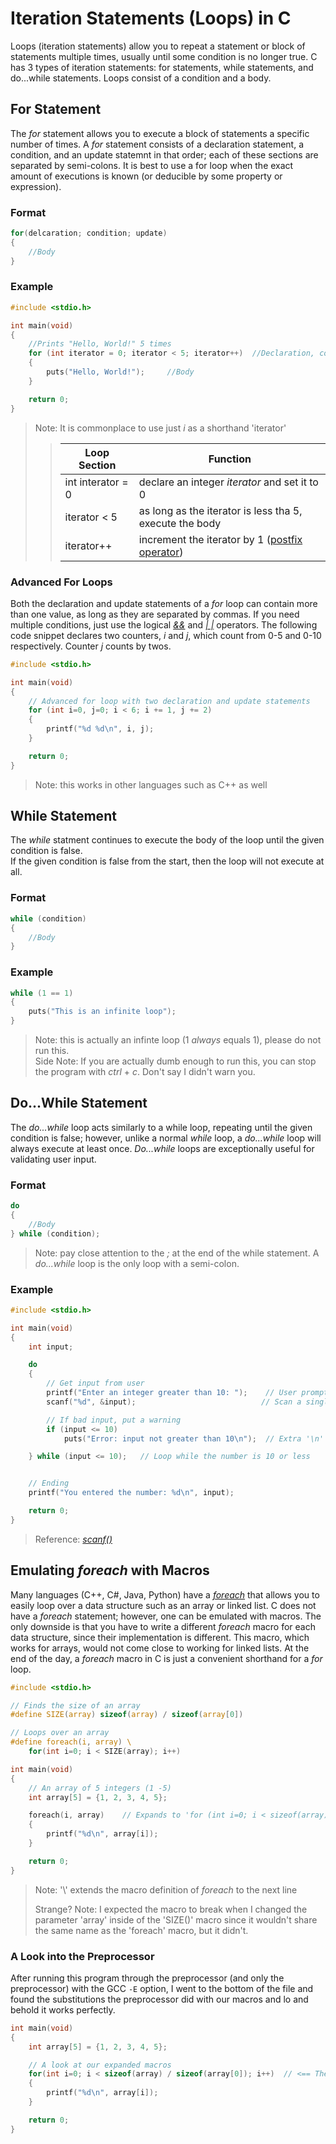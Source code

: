 # Iteration Statements (Loops) in C
Loops (iteration statements) allow you to repeat a statement or block of statements multiple times, usually until some condition is no longer true.
C has 3 types of iteration statements: for statements, while statements, and do...while statements. Loops consist of a condition and a body. <br />

## For Statement
The _for_ statement allows you to execute a block of statements a specific number of times. A _for_ statement consists of a declaration statement, a condition,
and an update statemnt in that order; each of these sections are separated by semi-colons. It is best to use a for loop when the exact amount of executions is 
known (or deducible by some property or expression). <br />

### Format
```C#
for(delcaration; condition; update)
{
    //Body
}
```

### Example
```C
#include <stdio.h>

int main(void)
{
    //Prints "Hello, World!" 5 times
    for (int iterator = 0; iterator < 5; iterator++)  //Declaration, condition, and update statements
    {
        puts("Hello, World!");     //Body
    }

    return 0;
}
```
> Note: It is commonplace to use just _i_ as a shorthand 'iterator'
>> | Loop Section | Function |
>> | ------------ | -------- |
>> | int interator = 0 | declare an integer _iterator_ and set it to 0 |
>> | iterator < 5 | as long as the iterator is less tha 5, execute the body |
>> | iterator++ | increment the iterator by 1 ([postfix operator](https://www.programiz.com/article/increment-decrement-operator-difference-prefix-postfix)) |

### Advanced For Loops
Both the declaration and update statements of a _for_ loop can contain more than one value, as long as they are separated by commas. If you need multiple conditions,
just use the logical [_&&_](https://www.tutorialspoint.com/cprogramming/c_logical_operators.htm) and [_| |_](https://www.tutorialspoint.com/cprogramming/c_logical_operators.htm) operators. The following code snippet declares two counters, _i_ and _j_, which count from 0-5 and 0-10 respectively. 
Counter _j_ counts by twos.
```C
#include <stdio.h>

int main(void)
{
    // Advanced for loop with two declaration and update statements
    for (int i=0, j=0; i < 6; i += 1, j += 2)
    {
        printf("%d %d\n", i, j);
    }

    return 0;
}
```
> Note: this works in other languages such as C++ as well
 
## While Statement
The _while_ statment continues to execute the body of the loop until the given condition is false. <br />
If the given condition is false from the start, then the loop will not execute at all.

### Format
```C
while (condition)
{
    //Body
}
```

### Example
```C
while (1 == 1)
{
    puts("This is an infinite loop");
}
```
> Note: this is actually an infinte loop (1 _always_ equals 1), please do not run this. <br />
> Side Note: If you are actually dumb enough to run this, you can stop the program with _ctrl_ + _c_. Don't say I didn't warn you.

## Do...While Statement
The _do...while_ loop acts similarly to a while loop, repeating until the given condition is false; however, unlike a normal _while_ loop, a _do...while_ loop will
always execute at least once. _Do...while_ loops are exceptionally useful for validating user input.

### Format
```C
do
{
    //Body
} while (condition);
```
> Note: pay close attention to the _;_ at the end of the while statement. A _do...while_ loop is the only loop with a semi-colon.

### Example
```C
#include <stdio.h>

int main(void)
{
    int input;

    do
    {
        // Get input from user
        printf("Enter an integer greater than 10: ");    // User prompt
        scanf("%d", &input);                            // Scan a single integer from the keyboard

        // If bad input, put a warning
        if (input <= 10)
            puts("Error: input not greater than 10\n");  // Extra '\n' for spacing

    } while (input <= 10);   // Loop while the number is 10 or less


    // Ending
    printf("You entered the number: %d\n", input);

    return 0;
}
```
> Reference: [_scanf()_](https://github.com/EthanC2/Notes-and-Writeups/blob/main/C/Input%20and%20Output/Input.md#scanf)

## Emulating _foreach_ with Macros
Many languages (C++, C#, Java, Python) have a [_foreach_](https://docs.microsoft.com/en-us/dotnet/csharp/language-reference/statements/iteration-statements#the-foreach-statement) 
that allows you to easily loop over a data structure such as an array or linked list. C does not have a _foreach_ statement; however, one can be emulated with macros.
The only downside is that you have to write a different _foreach_ macro for each data structure, since their implementation is different. This macro, which works for arrays,
would not come close to working for linked lists. At the end of the day, a _foreach_ macro in C is just a convenient shorthand for a _for_ loop.

```C
#include <stdio.h>

// Finds the size of an array
#define SIZE(array) sizeof(array) / sizeof(array[0])

// Loops over an array
#define foreach(i, array) \                  
    for(int i=0; i < SIZE(array); i++)

int main(void)
{
    // An array of 5 integers (1 -5)
    int array[5] = {1, 2, 3, 4, 5};

    foreach(i, array)    // Expands to 'for (int i=0; i < sizeof(array) / sizeof(array[0]); i++'
    {
        printf("%d\n", array[i]);
    }

    return 0;
}
```
> Note: '\\' extends the macro definition of _foreach_ to the next line
> 
> Strange? Note: I expected the macro to break when I changed the parameter 'array' inside of the 'SIZE()' macro since it wouldn't share the same name as the 
> 'foreach' macro, but it didn't.

### A Look into the Preprocessor
After running this program through the preprocessor (and only the preprocessor) with the GCC `-E` option, I went to the bottom of the file and found the substitutions
the preprocessor did with our macros and lo and behold it works perfectly.
```C
int main(void)
{
    int array[5] = {1, 2, 3, 4, 5};

    // A look at our expanded macros
    for(int i=0; i < sizeof(array) / sizeof(array[0]); i++)  // <== The replaced line
    {
        printf("%d\n", array[i]);
    }

    return 0;
}
```
